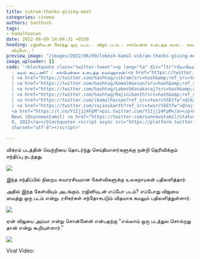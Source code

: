 ```yaml
---
title: vikram-thanks-giving-meet
categories: cinema
authors: Santhosh
tags:
- kamalhaasan
date: 2022-06-09 14:04:31 +0530
heading: ரஜினியுடன் சேர்ந்து ஒரு படம்.. விஜய் படம்.. சஸ்பென்ஸ் உடைத்த கமல்.. வைரல்
  வீடியோ..!
preview_image: "/images/2022/06/09/lokesh-kamal-vikram-thanks-giving-meet-jpg.jpeg"
image_uploader: []
code: '<blockquote class="twitter-tweet"><p lang="ta" dir="ltr">லோகேஷ் - ரஜினிகாந்த்
  - கமல் கூட்டணி? : சஸ்பென்சை உடைத்த கமல்ஹாசன்!<a href="https://twitter.com/hashtag/SunNews?src=hash&amp;ref_src=twsrc%5Etfw">#SunNews</a>
  | <a href="https://twitter.com/hashtag/vikram?src=hash&amp;ref_src=twsrc%5Etfw">#vikram</a>
  | <a href="https://twitter.com/hashtag/KamalHassan?src=hash&amp;ref_src=twsrc%5Etfw">#KamalHassan</a>
  | <a href="https://twitter.com/hashtag/LokeshKanakaraj?src=hash&amp;ref_src=twsrc%5Etfw">#LokeshKanakaraj</a>
  | <a href="https://twitter.com/hashtag/Rajinikanth?src=hash&amp;ref_src=twsrc%5Etfw">#Rajinikanth</a>
  | <a href="https://twitter.com/ikamalhassan?ref_src=twsrc%5Etfw">@ikamalhassan</a>
  | <a href="https://twitter.com/rajinikanth?ref_src=twsrc%5Etfw">@rajinikanth</a>
  <a href="https://t.co/Y1Ijj24FpM">pic.twitter.com/Y1Ijj24FpM</a></p>&mdash; Sun
  News (@sunnewstamil) <a href="https://twitter.com/sunnewstamil/status/1534811961245937667?ref_src=twsrc%5Etfw">June
  9, 2022</a></blockquote> <script async src="https://platform.twitter.com/widgets.js"
  charset="utf-8"></script>'

---
```

விக்ரம் படத்தின் வெற்றியை தொடர்ந்து  செய்தியாளர்களுக்கு நன்றி தெரிவிக்கும் சந்திப்பு நடந்தது.

![](/images/2022/06/09/rajini-kamal-1-jpg.jpeg)

இந்த சந்திப்பில் நிறைய சுவாரசியமான கேள்விகளுக்கு உலகநாயகன் பதிலளித்தார்.

அதில் இந்த கேள்வியும் அடங்கும். ரஜினியுடன் எப்போ படம்? எப்போது விஜயை வைத்து ஒரு படம் என்று. ரசிகர்கள் சந்தோசபடும் விதமாக கமலும் பதிலளித்துள்ளார்.

![](/images/2022/06/09/rajini-kamal-2-jpg.jpeg)

ஏன் விஜயை அய்யா என்று சொன்னேன் என்பதற்கு "எல்லாம் ஒரு படத்துல சொல்றது தான் என்று கூறியுள்ளார்."

![](/images/2022/06/09/rajini-kamal-3-jpg.jpeg)

Viral Video:
